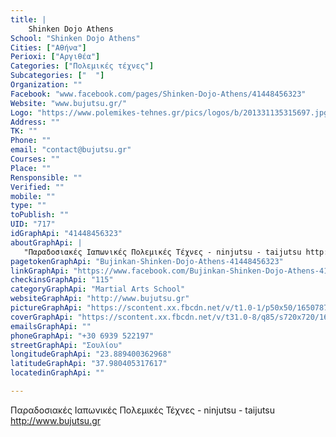 ```yaml
---
title: |
    Shinken Dojo Athens
School: "Shinken Dojo Athens"
Cities: ["Αθήνα"]
Perioxi: ["Αργιθέα"]
Categories: ["Πολεμικές τέχνες"]
Subcategories: ["  "]
Organization: ""
Facebook: "www.facebook.com/pages/Shinken-Dojo-Athens/41448456323"
Website: "www.bujutsu.gr/"
Logo: "https://www.polemikes-tehnes.gr/pics/logos/b/201331135315697.jpg"
Address: ""
TK: ""
Phone: ""
email: "contact@bujutsu.gr"
Courses: ""
Place: ""
Rensponsible: ""
Verified: ""
mobile: ""
type: ""
toPublish: ""
UID: "717"
idGraphApi: "41448456323"
aboutGraphApi: | 
   "Παραδοσιακές Ιαπωνικές Πολεμικές Τέχνες - ninjutsu - taijutsu http://www.bujutsu.gr"
pagetokenGraphApi: "Bujinkan-Shinken-Dojo-Athens-41448456323"
linkGraphApi: "https://www.facebook.com/Bujinkan-Shinken-Dojo-Athens-41448456323/"
checkinsGraphApi: "115"
categoryGraphApi: "Martial Arts School"
websiteGraphApi: "http://www.bujutsu.gr"
pictureGraphApi: "https://scontent.xx.fbcdn.net/v/t1.0-1/p50x50/16507873_10153979171711324_2359051073705738915_n.png?oh=c429f0890bbed00b4fd221ceccdc2caf&amp;oe=5B0BB9CD"
coverGraphApi: "https://scontent.xx.fbcdn.net/v/t31.0-8/q85/s720x720/16602442_10153979189391324_4526956162051172357_o.jpg?oh=40e2e4a1d8b7008c4bd037c8d09c7bd0&amp;oe=5B4CE6BC"
emailsGraphApi: ""
phoneGraphApi: "+30 6939 522197"
streetGraphApi: "Σουλίου"
longitudeGraphApi: "23.889400362968"
latitudeGraphApi: "37.980405317617"
locatedinGraphApi: ""

---
```


Παραδοσιακές Ιαπωνικές Πολεμικές Τέχνες - ninjutsu - taijutsu http://www.bujutsu.gr

